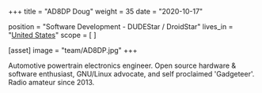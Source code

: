 +++
title = "AD8DP Doug"
weight = 35
date = "2020-10-17"

position = "Software Development - DUDEStar / DroidStar"
lives_in = "[United States](https://www.google.com/maps/place/United+States/)"
scope = [
]

[asset]
  image = "team/AD8DP.jpg"
+++

Automotive powertrain electronics engineer.  Open source hardware &
software enthusiast, GNU/Linux advocate, and self proclaimed
'Gadgeteer'. Radio amateur since 2013.